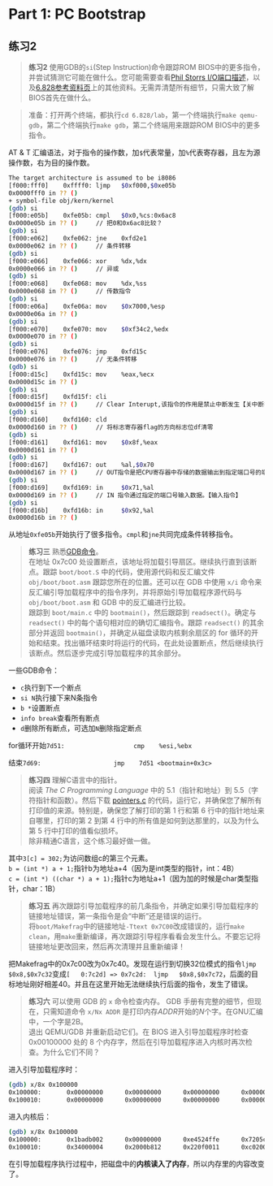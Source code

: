 # Part 1: PC Bootstrap

## 练习2
> **练习2** 使用GDB的`si`(Step Instruction)命令跟踪ROM BIOS中的更多指令，并尝试猜测它可能在做什么。您可能需要查看[Phil Storrs I/O端口描述](http://web.archive.org/web/20040404164813/members.iweb.net.au/~pstorr/pcbook/book2/book2.htm)，以及[6.828参考资料页](https://pdos.csail.mit.edu/6.828/2018/reference.html)上的其他资料。无需弄清楚所有细节，只需大致了解BIOS首先在做什么。

> 准备：打开两个终端，都执行`cd 6.828/lab`，第一个终端执行`make qemu-gdb`，第二个终端执行`make gdb`，第二个终端用来跟踪ROM BIOS中的更多指令。


AT & T 汇编语法，对于指令的操作数，加`$`代表常量，加`%`代表寄存器，且左为源操作数，右为目的操作数。
```bash
The target architecture is assumed to be i8086
[f000:fff0]    0xffff0: ljmp   $0xf000,$0xe05b
0x0000fff0 in ?? ()   
+ symbol-file obj/kern/kernel
(gdb) si
[f000:e05b]    0xfe05b: cmpl   $0x0,%cs:0x6ac8
0x0000e05b in ?? ()     // 把0和0x6ac8比较？
(gdb) si
[f000:e062]    0xfe062: jne    0xfd2e1
0x0000e062 in ?? ()     // 条件转移
(gdb) si
[f000:e066]    0xfe066: xor    %dx,%dx
0x0000e066 in ?? ()     // 异或
(gdb) si
[f000:e068]    0xfe068: mov    %dx,%ss
0x0000e068 in ?? ()     // 传数指令
(gdb) si
[f000:e06a]    0xfe06a: mov    $0x7000,%esp
0x0000e06a in ?? ()
(gdb) si
[f000:e070]    0xfe070: mov    $0xf34c2,%edx
0x0000e070 in ?? ()
(gdb) si
[f000:e076]    0xfe076: jmp    0xfd15c
0x0000e076 in ?? ()     // 无条件转移
(gdb) si
[f000:d15c]    0xfd15c: mov    %eax,%ecx
0x0000d15c in ?? ()
(gdb) si
[f000:d15f]    0xfd15f: cli
0x0000d15f in ?? ()     // Clear Interupt,该指令的作用是禁止中断发生【关中断指令】
(gdb) si
[f000:d160]    0xfd160: cld
0x0000d160 in ?? ()     // 将标志寄存器flag的方向标志位df清零
(gdb) si
[f000:d161]    0xfd161: mov    $0x8f,%eax
0x0000d161 in ?? ()
(gdb) si
[f000:d167]    0xfd167: out    %al,$0x70
0x0000d167 in ?? ()     // OUT指令是把CPU寄存器中存储的数据输出到指定端口号的端口。【输出指令】
(gdb) si
[f000:d169]    0xfd169: in     $0x71,%al
0x0000d169 in ?? ()     // IN 指令通过指定的端口号输入数据。【输入指令】
(gdb) si
[f000:d16b]    0xfd16b: in     $0x92,%al
0x0000d16b in ?? ()
```
从地址`0xfe05b`开始执行了很多指令。`cmpl`和`jne`共同完成条件转移指令。

> **练习三** 熟悉[GDB命令](https://pdos.csail.mit.edu/6.828/2018/labguide.html)。    
> 在地址 0x7c00 处设置断点，该地址将加载引导扇区。继续执行直到该断点。跟踪 `boot/boot.S` 中的代码，使用源代码和反汇编文件 `obj/boot/boot.asm` 跟踪您所在的位置。还可以在 GDB 中使用 `x/i` 命令来反汇编引导加载程序中的指令序列，并将原始引导加载程序源代码与 `obj/boot/boot.asm` 和 GDB 中的反汇编进行比较。    
> 跟踪到 `boot/main.c` 中的 `bootmain()`，然后跟踪到 `readsect()`。确定与 `readsect()` 中的每个语句相对应的确切汇编指令。跟踪 `readsect()` 的其余部分并返回 `bootmain()`，并确定从磁盘读取内核剩余扇区的 for 循环的开始和结束。找出循环结束时将运行的代码，在此处设置断点，然后继续执行该断点。然后逐步完成引导加载程序的其余部分。

一些GDB命令：
* `c`执行到下一个断点
* `si N`执行接下来N条指令
* `b *`设置断点
* `info break`查看所有断点
* `d`删除所有断点，可选加`N`删除指定断点

for循环开始`7d51:	               	cmp    %esi,%ebx`   

结束`7d69:	               	jmp    7d51 <bootmain+0x3c>`


> **练习四** 理解C语言中的指针。   
> 阅读 *The C Programming Language* 中的 5.1（指针和地址）到 5.5（字符指针和函数）。然后下载 [pointers.c](https://pdos.csail.mit.edu/6.828/2018/labs/lab1/pointers.c) 的代码，运行它，并确保您了解所有打印值的来源。特别是，确保您了解打印的第 1 行和第 6 行中的指针地址来自哪里，打印的第 2 到第 4 行中的所有值是如何到达那里的，以及为什么第 5 行中打印的值看似损坏。    
> 除非精通C语言，这个练习最好做一做。

其中`3[c] = 302;`为访问数组c的第三个元素。    
`b = (int *) a + 1;`指针b为地址a+4（因为是int类型的指针，int：4B）    
`c = (int *) ((char *) a + 1);`指针c为地址a+1（因为加的时候是char类型指针，char：1B）


> **练习五** 再次跟踪引导加载程序的前几条指令，并确定如果引导加载程序的链接地址错误，第一条指令是会“中断”还是错误的运行。   
> 将`boot/Makefrag`中的链接地址`-Ttext 0x7C00`改成错误的，运行`make clean`，用`make`重新编译，再次跟踪引导程序看看会发生什么。不要忘记将链接地址更改回来，然后再次清理并且重新编译！

把Makefrag中的0x7c00改为0x7c40。发现在运行到切换32位模式的指令`ljmp $0x8,$0x7c32`变成`[   0:7c2d] => 0x7c2d:  ljmp   $0x8,$0x7c72`，后面的目标地址刚好相差40。并且在这里开始无法继续执行后面的指令，发生了错误。

> **练习六** 可以使用 GDB 的 `x` 命令检查内存。 GDB 手册有完整的细节，但现在，只需知道命令 `x/Nx ADDR` 是打印内存*ADDR*开始的*N*个字。在GNU汇编中，一个字是2B。   
> 退出 QEMU/GDB 并重新启动它们。在 BIOS 进入引导加载程序时检查 0x00100000 处的 8 个内存字，然后在引导加载程序进入内核时再次检查。为什么它们不同？

进入引导加载程序时：
```bash
(gdb) x/8x 0x100000
0x100000:       0x00000000      0x00000000      0x00000000      0x00000000
0x100010:       0x00000000      0x00000000      0x00000000      0x00000000
```
进入内核后：
```bash
(gdb) x/8x 0x100000
0x100000:       0x1badb002      0x00000000      0xe4524ffe      0x7205c766
0x100010:       0x34000004      0x2000b812      0x220f0011      0xc0200fd8
```
在引导加载程序执行过程中，把磁盘中的**内核读入了内存**，所以内存里的内容改变了。
